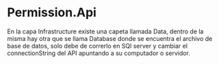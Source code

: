 # Permission.Api

En la capa Infrastructure existe una capeta llamada Data, dentro de la misma hay otra que se llama Database donde se encuentra el archivo de base de datos, solo debe de correrlo en SQl server y cambiar el connectionString del API apuntando a su computador o servidor.  
